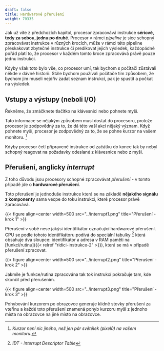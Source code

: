 ```yaml
---
draft: false
title: Hardwarové přerušení
weight: 70335
---
```


Jak už víte z předchozích kapitol, procesor zpracovává instrukce **sériově, tedy za sebou, jednu po druhé**. Procesor v rámci *pipeline* je sice schopný zpracovávat instrukce v různých krocích, může v rámci této pipeline přeskakovat zbytečné instrukce či predikovat jejich výsledek, každopádně pořád platí to, že procesor v každém tomto kroce zpracovává právě pouze jednu instrukci.

Kdyby však toto bylo vše, co procesor umí, tak bychom s počítači zůstávali někde v dávné historii. Stále bychom používali počítače tím způsobem, že bychom jim museli nejdřív zadat seznam instrukcí, pak je spustit a počkat na výsledek.

## Vstupy a výstupy (neboli I/O)

Řekněme, že zmáčknete tlačítko na klávesnici nebo pohnete myší.

Tato informace se nějakým způsobem musí dostat do procesoru, protože procesor je zodpovědný za to, že dá této vaší akci nějaký význam. Když pohnete myší, procesor je zodpovědný za to, že se pohne kurzor na vašem monitoru. [^s]

Kdyby procesor četl připravené instrukce od začátku do konce tak by nebyl schopný reagovat na požadavky odeslané z klávesnice nebo z myši.

## Přerušení, anglicky *interrupt*

Z toho důvodu jsou procesory schopné zpracovávat *přerušení* - v tomto případě jde o **hardwarové přerušení**.

Toto přerušení je jednoduše instrukce která se na základě **nějakého signálu z komponenty** sama vecpe do toku instrukcí, které procesor právě zpracovává.

{{< figure align=center width=500 src="../interrupt1.png" title="Přerušení - krok 1" >}}

Přerušení v sobě nese jakýsi identifikátor označující hardwarové přerušení. CPU se podle tohoto identifikátoru podívá do speciální tabulky [^t] která obsahuje dva sloupce: identifikátor a adresa v RAM paměti na [funkci/rutinu]({{< relref "ridici-instrukce-2" >}}), která se má v případě přerušení zpracovat.

{{< figure align=center width=500 src="../interrupt2.png" title="Přerušení - krok 2" >}}

Jakmile je funkce/rutina zpracována tak tok instrukcí pokračuje tam, kde skončil před přerušením. 

{{< figure align=center width=500 src="../interrupt3.png" title="Přerušení - krok 3" >}}

Pohybování kurzorem po obrazovce generuje klidně stovky přerušení za vteřinu a každé toto přerušení znamená pohyb kurzoru myši z jednoho místa na obrazovce na jiné místo na obrazovce.

[^s]: *Kurzor není nic jiného, než jen pár světélek (pixelů) na vašem monitoru.*
[^n]: *Jednoduchým příkladem je signál z klávesnice nebo myši.* 
[^t]: *IDT - Interrupt Descriptor Table*